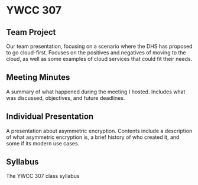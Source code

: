 # YWCC 307

## Team Project
Our team presentation, focusing on a scenario where the DHS has proposed to go cloud-first. Focuses on the positives and negatives of moving to the cloud, as well as some examples of cloud services that could fit their needs.

## Meeting Minutes
A summary of what happened during the meeting I hosted. Includes what was discussed, objectives, and future deadlines.

## Individual Presentation
A presentation about asymmetric encryption. Contents include a description of what asymmetric encryption is, a brief history of who created it, and some if its modern use cases.

## Syllabus
The YWCC 307 class syllabus
